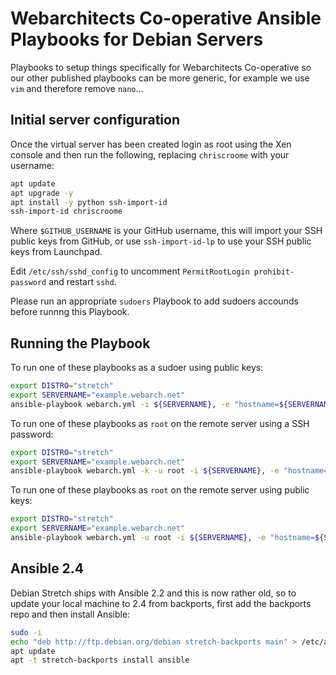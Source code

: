 # Webarchitects Co-operative Ansible Playbooks for Debian Servers

Playbooks to setup things specifically for Webarchitects Co-operative so our other published playbooks can be more generic, for example we use `vim` and therefore remove `nano`...

## Initial server configuration

Once the virtual server has been created login as root using the Xen console and then run the following, replacing `chriscroome` with your username:

```bash
apt update
apt upgrade -y 
apt install -y python ssh-import-id
ssh-import-id chriscroome 
```

Where `$GITHUB_USERNAME` is your GitHub username, this will import your SSH public keys from GitHub, or use `ssh-import-id-lp` to use your SSH public keys from Launchpad.

Edit `/etc/ssh/sshd_config` to uncomment `PermitRootLogin prohibit-password` and restart `sshd`. 

Please run an appropriate `sudoers` Playbook to add sudoers accounds before runnng this Playbook.

## Running the Playbook

To run one of these playbooks as a sudoer using public keys:

```bash
export DISTRO="stretch"
export SERVERNAME="example.webarch.net"
ansible-playbook webarch.yml -i ${SERVERNAME}, -e "hostname=${SERVERNAME} distro=${DISTRO}"
```

To run one of these playbooks as `root` on the remote server using a SSH
password:

```bash
export DISTRO="stretch"
export SERVERNAME="example.webarch.net"
ansible-playbook webarch.yml -k -u root -i ${SERVERNAME}, -e "hostname=${SERVERNAME} distro=${DISTRO}"
```

To run one of these playbooks as `root` on the remote server using public keys:

```bash
export DISTRO="stretch"
export SERVERNAME="example.webarch.net"
ansible-playbook webarch.yml -u root -i ${SERVERNAME}, -e "hostname=${SERVERNAME} distro=${DISTRO}"
```

## Ansible 2.4

Debian Stretch ships with Ansible 2.2 and this is now rather old, so to update your local machine to 2.4 from backports, first add the backports repo and then install Ansible:

```bash
sudo -i
echo "deb http://ftp.debian.org/debian stretch-backports main" > /etc/apt/sources.list.d/stretch-backports.list
apt update
apt -t stretch-backports install ansible
```




